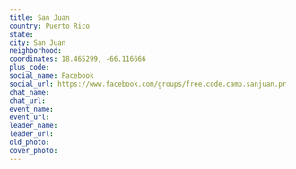 ```yaml
---
title: San Juan
country: Puerto Rico
state: 
city: San Juan
neighborhood: 
coordinates: 18.465299, -66.116666
plus_code:
social_name: Facebook
social_url: https://www.facebook.com/groups/free.code.camp.sanjuan.pr
chat_name:
chat_url:
event_name:
event_url:
leader_name:
leader_url:
old_photo: 
cover_photo:
---
```

